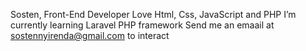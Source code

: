 Sosten, Front-End Developer
Love Html, Css, JavaScript and PHP
I’m currently learning Laravel PHP framework
Send me an emaail at sostennyirenda@gmail.com to interact

<!---
sosten/sosten is a ✨ special ✨ repository because its `README.md` (this file) appears on your GitHub profile.
You can click the Preview link to take a look at your changes.
--->
